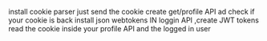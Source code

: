 install cookie parser
just send the cookie
create get/profile API ad check if your cookie is back
install json webtokens
IN loggin API ,create JWT tokens
read the cookie inside your profile API and the logged in user